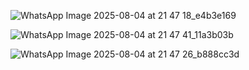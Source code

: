![WhatsApp Image 2025-08-04 at 21 47 18_e4b3e169](https://github.com/user-attachments/assets/d7af0ca7-cf24-4483-aa1c-5f46bfb12b60)

![WhatsApp Image 2025-08-04 at 21 47 41_11a3b03b](https://github.com/user-attachments/assets/54cd1707-1d15-4e2a-9ba3-68138ea780e0)

![WhatsApp Image 2025-08-04 at 21 47 26_b888cc3d](https://github.com/user-attachments/assets/7df2398e-cfd9-4488-8bcf-03d87f295c0f)
